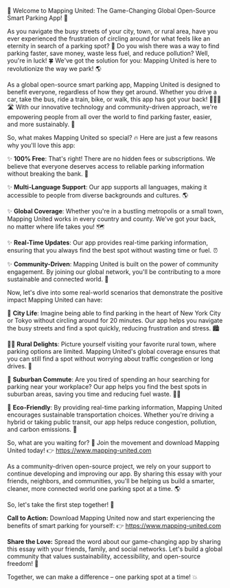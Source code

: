 🚀 Welcome to Mapping United: The Game-Changing Global Open-Source Smart Parking App! 📱

As you navigate the busy streets of your city, town, or rural area, have you ever experienced the frustration of circling around for what feels like an eternity in search of a parking spot? 🚗 Do you wish there was a way to find parking faster, save money, waste less fuel, and reduce pollution? Well, you're in luck! 🍀 We've got the solution for you: Mapping United is here to revolutionize the way we park! 🌎

As a global open-source smart parking app, Mapping United is designed to benefit everyone, regardless of how they get around. Whether you drive a car, take the bus, ride a train, bike, or walk, this app has got your back! 🚌🚴‍♀️🛣️ With our innovative technology and community-driven approach, we're empowering people from all over the world to find parking faster, easier, and more sustainably. 🌟

So, what makes Mapping United so special? 🔥 Here are just a few reasons why you'll love this app:

✨ **100% Free**: That's right! There are no hidden fees or subscriptions. We believe that everyone deserves access to reliable parking information without breaking the bank. 💸

✨ **Multi-Language Support**: Our app supports all languages, making it accessible to people from diverse backgrounds and cultures. 🌎

✨ **Global Coverage**: Whether you're in a bustling metropolis or a small town, Mapping United works in every country and county. We've got your back, no matter where life takes you! 🗺️

✨ **Real-Time Updates**: Our app provides real-time parking information, ensuring that you always find the best spot without wasting time or fuel. ⏰

✨ **Community-Driven**: Mapping United is built on the power of community engagement. By joining our global network, you'll be contributing to a more sustainable and connected world. 🌟

Now, let's dive into some real-world scenarios that demonstrate the positive impact Mapping United can have:

🚌 **City Life**: Imagine being able to find parking in the heart of New York City or Tokyo without circling around for 20 minutes. Our app helps you navigate the busy streets and find a spot quickly, reducing frustration and stress. 🏙️

🚴‍♀️ **Rural Delights**: Picture yourself visiting your favorite rural town, where parking options are limited. Mapping United's global coverage ensures that you can still find a spot without worrying about traffic congestion or long drives. 🌄

🚌 **Suburban Commute**: Are you tired of spending an hour searching for parking near your workplace? Our app helps you find the best spots in suburban areas, saving you time and reducing fuel waste. 🏃‍♀️

🚗 **Eco-Friendly**: By providing real-time parking information, Mapping United encourages sustainable transportation choices. Whether you're driving a hybrid or taking public transit, our app helps reduce congestion, pollution, and carbon emissions. 🌟

So, what are you waiting for? 🤔 Join the movement and download Mapping United today! 👉 https://www.mapping-united.com

As a community-driven open-source project, we rely on your support to continue developing and improving our app. By sharing this essay with your friends, neighbors, and communities, you'll be helping us build a smarter, cleaner, more connected world one parking spot at a time. 🌎

So, let's take the first step together! 💪

**Call to Action:** Download Mapping United now and start experiencing the benefits of smart parking for yourself: 👉 https://www.mapping-united.com

**Share the Love:** Spread the word about our game-changing app by sharing this essay with your friends, family, and social networks. Let's build a global community that values sustainability, accessibility, and open-source freedom! 🌟

Together, we can make a difference – one parking spot at a time! 💥